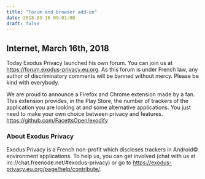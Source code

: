 ```yaml
---
title: "Forum and browser add-on"
date: 2018-03-16 09:01:00
draft: false
---
```


## Internet, March 16th, 2018
Today Exodus Privacy launched his own forum. You can join us at https://forum.exodus-privacy.eu.org. As this forum is under French law, any author of discriminatory comments will be banned without mercy. Please be kind with everybody.

We are proud to announce a Firefox and Chrome extension made by a fan. This extension provides, in the Play Store, the number of trackers of the application you are looking at and some alternative applications. You just need to make your own choice between privacy and features. https://github.com/FacettsOpen/exodify

### About Exodus Privacy
Exodus Privacy is a French non-profit which discloses trackers in Android© environment applications. To help us, you can get involved (chat with us at irc://chat.freenode.net/#exodus-privacy) or go to https://exodus-privacy.eu.org/page/help/contribute/.
